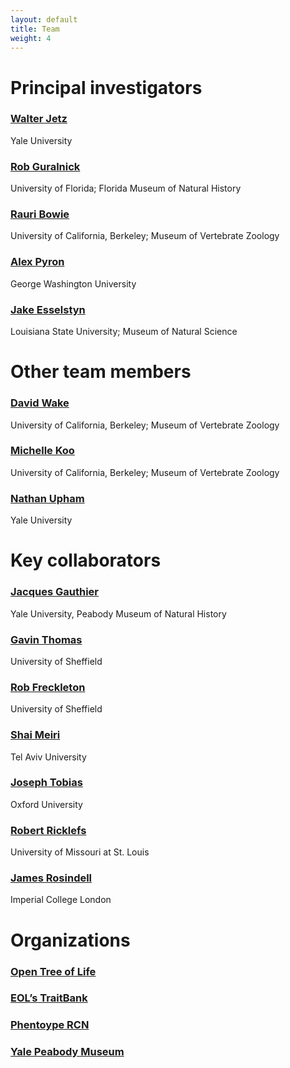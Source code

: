 ```yaml
---
layout: default
title: Team
weight: 4
---
```

# Principal investigators #

### [Walter Jetz](http://jetzlab.yale.edu/people/walter-jetz)
Yale University

### [Rob Guralnick](https://sites.google.com/site/robgur/)
University of Florida; Florida Museum of Natural History

### [Rauri Bowie](https://ib.berkeley.edu/labs/bowie/about_rauri.html)
University of California, Berkeley; Museum of Vertebrate Zoology

### [Alex Pyron](https://biology.columbian.gwu.edu/r-alexander-pyron)
George Washington University

### [Jake Esselstyn](http://www.museum.lsu.edu/esselstyn/)
Louisiana State University; Museum of Natural Science

# Other team members #

### [David Wake](https://ib.berkeley.edu/labs/wake/wakelab.htm)
University of California, Berkeley; Museum of Vertebrate Zoology

### [Michelle Koo](http://mvz.berkeley.edu/Informatics_Lab.html)

University of California, Berkeley; Museum of Vertebrate Zoology

### [Nathan Upham](http://jetzlab.yale.edu/people/nathan-upham)
Yale University

# Key collaborators #

### [Jacques Gauthier](http://peabody.yale.edu/collections/vertebrate-paleontology/jacques-gauthier)
Yale University, Peabody Museum of Natural History

### [Gavin Thomas](https://www.shef.ac.uk/aps/staff-and-students/acadstaff/thomas)
University of Sheffield

### [Rob Freckleton](https://www.shef.ac.uk/aps/staff-and-students/acadstaff/freckleton)
University of Sheffield

### [Shai Meiri](http://shaimeirilab.weebly.com/)
Tel Aviv University

### [Joseph Tobias](http://www.zoo.ox.ac.uk/people/view/tobias_j.htm)
Oxford University

### [Robert Ricklefs](http://www.umsl.edu/~ricklefsr/)
University of Missouri at St. Louis

### [James Rosindell](http://www.imperial.ac.uk/people/j.rosindell)
Imperial College London

# Organizations #

### [Open Tree of Life](http://blog.opentreeoflife.org/)

### [EOL’s TraitBank](http://eol.org/info/516)

### [Phentoype RCN](http://www.phenotypercn.org/)

### [Yale Peabody Museum](http://peabody.yale.edu/)
